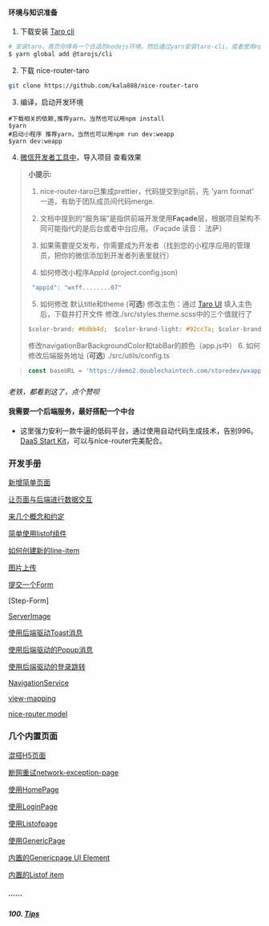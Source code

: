 #### 环境与知识准备

1.  下载安装 [Taro cli](http://taro-docs.jd.com/taro/docs/GETTING-STARTED.html)

```bash
# 安装taro，首页你得有一个合适的nodejs环境，然后通过yarn安装taro-cli，或者使用npm：npm install -g @tarojs/cli 
$ yarn global add @tarojs/cli
```

2.  下载 nice-router-taro

```bash
git clone https://github.com/kala888/nice-router-taro
```

3.  编译，启动开发环境

```shell
#下载相关的依赖,推荐yarn，当然也可以用npm install
$yarn
#启动小程序 推荐yarn，当然也可以用npm run dev:weapp
$yarn dev:weapp
```

4.  [微信开发者工具中](https://developers.weixin.qq.com/miniprogram/dev/devtools/download.html)，导入项目
    查看效果

> **小提示:**
> 
> 1.  nice-router-taro已集成prettier，代码提交到git前，先 'yarn format' 一道，有助于团队成员间代码merge.
>     
> 2.  文档中提到的“服务端”是指供前端开发使用**Façade**层，根据项目架构不同可能指代的是后台或者中台应用。（Façade 读音： 法萨）
> 
> 4.  如果需要提交发布，你需要成为开发者（找到您的小程序应用的管理员，把你的微信添加到开发者列表里就行）
>     
> 5.  如何修改小程序AppId (project.config.json)
>     
> 
> ```javascript
>  "appid": "wxff........07"
> ```
> 
> 5.  如何修改 默认title和theme (**可选**)
>     修改主色：通过 [Taro UI](https://nervjs.github.io/taro-ui-theme-preview/) 填入主色后，下载并打开文件
>     修改./src/styles.theme.scss中的三个值就行了
>     
> 
> ```css
> $color-brand: #6dbb4d;  $color-brand-light: #92cc7a; $color-brand-dark: #57963e;
> ```
> 
> 修改navigationBarBackgroundColor和tabBar的颜色（app.js中）
> 6.  如何修改后端服务地址 (**可选**) ./src/utils/config.ts

> ```javascript
> const baseURL = 'https://demo2.doublechaintech.com/storedev/wxappService/'
> ```


#####

*老铁，都看到这了，点个赞呗*

#### 我需要一个后端服务，最好搭配一个中台

-   这里强力安利一款牛逼的低码平台，通过使用自动代码生成技术，告别996。
[DaaS Start Kit](https://github.com/doublechaintech/daas-start-kit)，可以与nice-router完美配合。


### 开发手册

[新增简单页面](/docs/hello-daas-page.md)

[让页面与后端进行数据交互](/docs/fetch-data-for-first-page.md)

[来几个概念和约定](/docs/concept.md)

[简单使用listof组件](/docs/use-listof.md)

[如何创建新的line-item](/docs/how-to-create-new-line-item.md)

[图片上传](/docs/file-upload-service.md)

[提交一个Form](/docs/submit-form.md)

[Step-Form]

[ServerImage](/docs/server-image.md)

[使用后端驱动Toast消息](/docs/taost-from-backend.md)

[使用后端驱动的Popup消息](/docs/popup-from-backend.md)

[使用后端驱动的登录跳转](/docs/listof-page.md)

[NavigationService](/docs/navigation-service.md)

[view-mapping](/docs/view-mapping.md)

[nice-router.model](/docs/nice-router.model.md)

### 几个内置页面

[混搭H5页面](/docs/h5-page.md)

[断网重试network-exception-page](/docs/network-exception-page.md)

[使用HomePage](/docs/home-page.md)

[使用LoginPage](/docs/login-page.md)

[使用Listofpage](/docs/listof-page.md)

[使用GenericPage](/docs/generic-page.md)

[内置的Genericpage UI Element](/docs/generic-page-ele.md)

[内置的Listof item](/docs/listof-item.md)

##### ......

##### 100. [Tips](/docs/tips.md)
